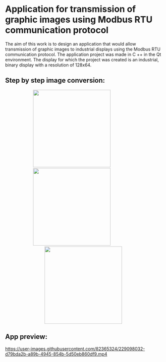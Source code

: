 # Application for transmission of graphic images using Modbus RTU communication protocol
The aim of this work is to design an application that would allow  transmission of graphic images to industrial displays using the Modbus RTU communication protocol. The application project was made in C ++ in the Qt environment. The display for which the project was created is an industrial, binary display with a resolution of 128x64.
<br>
## Step by step image conversion:

<div align="center">
<img src="https://user-images.githubusercontent.com/82365324/229105782-98908fdd-b45c-4f2c-ac43-39ae744fac38.gif" width="250" height="250"  />
&emsp;&emsp;&emsp;&emsp;&emsp;
<img src="https://user-images.githubusercontent.com/82365324/229105163-c21f046e-6200-40ef-bc7a-b5e66685ecae.gif" width="250" height="250" />
  &emsp;&emsp;&emsp;&emsp;&emsp;
<img src="https://user-images.githubusercontent.com/82365324/229220462-2a786255-c5dc-4658-bfa2-cfc4c6dff86d.gif" width="250" height="250" />
</div>
  



## App preview:
https://user-images.githubusercontent.com/82365324/229098032-d79bda2b-a89b-4945-854b-5d50eb860df9.mp4
